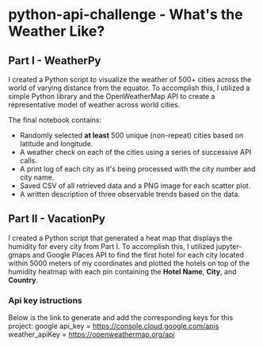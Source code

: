 # python-api-challenge - What's the Weather Like?

## Part I - WeatherPy

I created a Python script to visualize the weather of 500+ cities across the world of varying distance from the equator. To accomplish this,  I utilized a simple Python library and  the OpenWeatherMap API to create a representative model of weather across world cities.

The final notebook contains:

* Randomly selected **at least** 500 unique (non-repeat) cities based on latitude and longitude.
* A weather check on each of the cities using a series of successive API calls.
* A print log of each city as it's being processed with the city number and city name.
* Saved CSV of all retrieved data and a PNG image for each scatter plot.
* A written description of three observable trends based on the data.

## Part II - VacationPy

I created a Python script that generated a heat map that displays the humidity for every city from Part I.  To accomplish this,  I utilized  jupyter-gmaps and Google Places API to find the first hotel for each city located within 5000 meters of my coordinates and plotted the hotels on top of the humidity heatmap with each pin containing the **Hotel Name**, **City**, and **Country**.

### Api key istructions

Below is the link to generate and add the corresponding keys for this project:
google api_key = https://console.cloud.google.com/apis
weather_apiKey = https://openweathermap.org/api